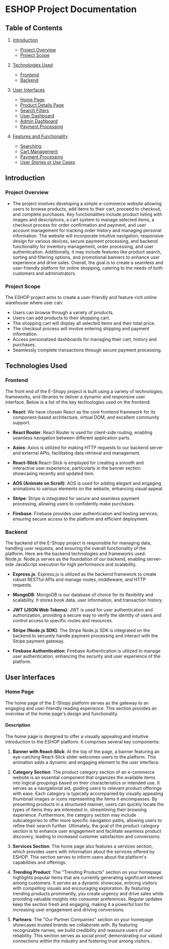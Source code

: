 # ESHOP Project Documentation

## Table of Contents

1. [Introduction](#introduction)
    - [Project Overview](#project-overview)
    - [Project Scope](#project-scope)


2. [Technologies Used](#technologies-used)
    - [Frontend](#frontend)
    - [Backend](#backend)

3. [User Interfaces](#user-interfaces)
    - [Home Page](#home-page)
    - [Product Details Page](#product-details-page)
    - [Search Filters](#search-filters)
    - [User Dashboard](#user-dashboard)
    - [Admin Dashboard](#admin-dashboard)
    - [Payment Processing](#payment-processing)

4. [Features and Functionality](#features-and-functionality)
    - [Searching](#searching)
    - [Cart Management](#cart-management)
    - [Payment Processing](#payment-processing)
    - [User Stories or Use Cases](#user-stories-or-use-cases)

## Introduction

### Project Overview
- The project involves developing a simple e-commerce website allowing users to browse products, add items to their cart, proceed to checkout, and complete purchases. Key functionalities include product listing with images and descriptions, a cart system to manage selected items, a checkout process for order confirmation and payment, and user account management for tracking order history and managing personal information. The website will incorporate intuitive navigation, responsive design for various devices, secure payment processing, and backend functionality for inventory management, order processing, and user authentication. Additionally, it may include features like product search, sorting and filtering options, and promotional banners to enhance user experience and drive sales. Overall, the goal is to create a seamless and user-friendly platform for online shopping, catering to the needs of both customers and administrators.

### Project Scope
The ESHOP project aims to create a user-friendly and feature-rich online warehouse where user can:

- Users can browse through a variety of products.
- Users can add products to their shopping cart.
- The shopping cart will display all selected items and their total price.
- The checkout process will involve entering shipping and payment information.
- Access personalized dashboards for managing their cart, history and purchases.
- Seamlessly complete transactions through secure payment processing.

## Technologies Used

### Frontend
The front end of the E-Shopy project is built using a variety of technologies, frameworks, and libraries to deliver a dynamic and responsive user interface. Below is a list of the key technologies used on the frontend:

- **React**: We have chosen React as the core frontend framework for its component-based architecture, virtual DOM, and excellent community support.

- **React Router**: React Router is used for client-side routing, enabling seamless navigation between different application parts.

- **Axios**: Axios is utilized for making HTTP requests to our backend server and external APIs, facilitating data retrieval and management.

- **React-Slick**:React-Slick is employed for creating a smooth and interactive user experience, particularly in the banner section showcasing recently and updated item.

- **AOS (Animate on Scroll)**: AOS is used for adding elegant and engaging animations to various elements on the website, enhancing visual appeal.

- **Stripe**: Stripe is integrated for secure and seamless payment processing, allowing users to confidently make purchases.

- **Firebase**: Firebase provides user authentication and hosting services, ensuring secure access to the platform and efficient deployment.
### Backend
The backend of the E-Shopy project is responsible for managing data, handling user requests, and ensuring the overall functionality of the platform. Here are the backend technologies and frameworks used:
Node.js: Node.js serves as the foundation of our backend, enabling server-side JavaScript execution for high performance and scalability.

- **Express.js**: Express.js is utilized as the backend framework to create robust RESTful APIs and manage routes, middleware, and HTTP requests.

- **MongoDB**: MongoDB is our database of choice for its flexibility and scalability. It stores book data, user information, and transaction history.

- **JWT (JSON Web Tokens)**: JWT is used for user authentication and authorization, providing a secure way to verify the identity of users and control access to specific routes and resources.

- **Stripe (Node.js SDK)**: The Stripe Node.js SDK is integrated on the backend to securely handle payment processing and interact with the Stripe payment gateway.

- **Firebase Authentication**: Firebase Authentication is utilized to manage user authentication, enhancing the security and user experience of the platform.
## User Interfaces

### Home Page

The home page of the E-Shopy platform serves as the gateway to an engaging and user-friendly reading experience. This section provides an overview of the home page's design and functionality.

#### Description

The home page is designed to offer a visually appealing and intuitive introduction to the ESHOP platform. It comprises several key components:

1. **Banner with React-Slick**: At the top of the page, a banner featuring an eye-catching React-Slick slider welcomes users to the platform. This animation adds a dynamic and engaging element to the user interface.

2. **Category Section**: The product category section of an e-commerce website is an essential component that organizes the available items into logical groupings based on their characteristics or intended use. It serves as a navigational aid, guiding users to relevant product offerings with ease. Each category is typically accompanied by visually appealing thumbnail images or icons representing the items it encompasses. By presenting products in a structured manner, users can quickly locate the types of items they are interested in, streamlining their browsing experience. Furthermore, the category section may include subcategories to offer more specific navigation paths, allowing users to refine their search further. Ultimately, the goal of the product category section is to enhance user engagement and facilitate seamless product discovery, leading to increased customer satisfaction and conversions.

3. **Services Section**: The home page also features a services section, which provides users with information about the services offered by ESHOP. This section serves to inform users about the platform's capabilities and offerings.

4. **Trending Product**: The "Trending Products" section on your homepage highlights popular items that are currently generating significant interest among customers. It serves as a dynamic showcase, enticing visitors with compelling visuals and encouraging exploration. By featuring trending products prominently, you create urgency and drive sales while providing valuable insights into consumer preferences. Regular updates keep the section fresh and engaging, making it a powerful tool for increasing user engagement and driving conversions.

5. **Partners**: The "Our Partner Companies" section on your homepage showcases trusted brands we collaborate with. By featuring recognizable names, we build credibility and reassure users of our reliability. This section serves as social proof, demonstrating our valued connections within the industry and fostering trust among visitors..


